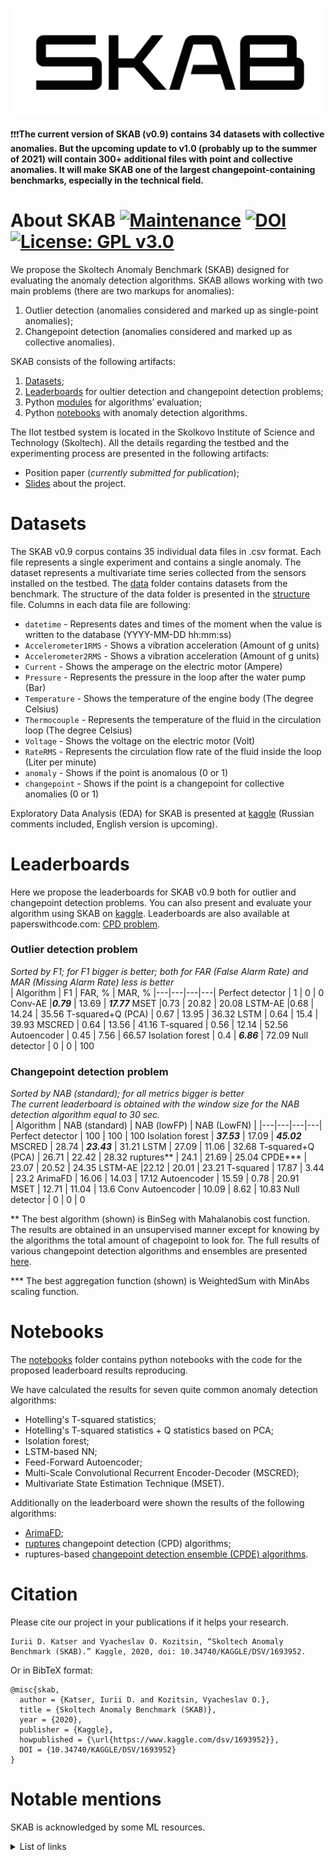 ![skab](docs/pictures/skab.png)

❗️❗️❗️**The current version of SKAB (v0.9) contains 34 datasets with collective anomalies. But the upcoming update to v1.0 (probably up to the summer of 2021) will contain 300+ additional files with point and collective anomalies. It will make SKAB one of the largest changepoint-containing benchmarks, especially in the technical field.**

# About SKAB [![Maintenance](https://img.shields.io/badge/Maintained%3F-yes-green.svg)](https://github.com/waico/SKAB/graphs/commit-activity) [![DOI](https://img.shields.io/badge/DOI-10.34740/kaggle/dsv/1693952-blue.svg)](https://doi.org/10.34740/KAGGLE/DSV/1693952) [![License: GPL v3.0](https://img.shields.io/badge/License-GPL%20v3.0-green.svg)](https://www.gnu.org/licenses/gpl-3.0.html)
We propose the Skoltech Anomaly Benchmark (SKAB) designed for evaluating the anomaly detection algorithms. SKAB allows working with two main problems (there are two markups for anomalies):
1. Outlier detection (anomalies considered and marked up as single-point anomalies);
2. Changepoint detection (anomalies considered and marked up as collective anomalies).

SKAB consists of the following artifacts:
1. [Datasets](#datasets);
2. [Leaderboards](#leaderboards) for oultier detection and changepoint detection problems;
3. Python [modules](https://github.com/waico/SKAB/blob/master/utils/evaluating.py) for algorithms’ evaluation;
4. Python [notebooks](#notebooks) with anomaly detection algorithms.

The IIot testbed system is located in the Skolkovo Institute of Science and Technology (Skoltech).
All the details regarding the testbed and the experimenting process are presented in the following artifacts:
- Position paper (*currently submitted for publication*);
- [Slides](https://drive.google.com/open?id=1dHUevwPp6ftQCEKnRgB4KMp9oLBMSiDM) about the project.

<a name="datasets"></a>
# Datasets
The SKAB v0.9 corpus contains 35 individual data files in .csv format. Each file represents a single experiment and contains a single anomaly. The dataset represents a multivariate time series collected from the sensors installed on the testbed. The [data](data/) folder contains datasets from the benchmark. The structure of the data folder is presented in the [structure](./data/README.md) file. Columns in each data file are following:
- `datetime` - Represents dates and times of the moment when the value is written to the database (YYYY-MM-DD hh:mm:ss)
- `Accelerometer1RMS` - Shows a vibration acceleration (Amount of g units)
- `Accelerometer2RMS` - Shows a vibration acceleration (Amount of g units)
- `Current` - Shows the amperage on the electric motor (Ampere)
- `Pressure` - Represents the pressure in the loop after the water pump (Bar)
- `Temperature` - Shows the temperature of the engine body (The degree Celsius)
- `Thermocouple` - Represents the temperature of the fluid in the circulation loop (The degree Celsius)
- `Voltage` - Shows the voltage on the electric motor (Volt)
- `RateRMS` - Represents the circulation flow rate of the fluid inside the loop (Liter per minute)
- `anomaly` - Shows if the point is anomalous (0 or 1)
- `changepoint` - Shows if the point is a changepoint for collective anomalies (0 or 1)

Exploratory Data Analysis (EDA) for SKAB is presented at [kaggle](https://www.kaggle.com/newintown/eda-example) (Russian comments included, English version is upcoming).

<a name="leaderboards"></a>
# Leaderboards
Here we propose the leaderboards for SKAB v0.9 both for outlier and changepoint detection problems. You can also present and evaluate your algorithm using SKAB on [kaggle](https://www.kaggle.com/yuriykatser/skoltech-anomaly-benchmark-skab). Leaderboards are also available at paperswithcode.com: [CPD problem](https://paperswithcode.com/sota/change-point-detection-on-skab).

### Outlier detection problem
*Sorted by F1; for F1 bigger is better; both for FAR (False Alarm Rate) and MAR (Missing Alarm Rate) less is better*  
| Algorithm | F1 | FAR, % | MAR, %
|---|---|---|---|
Perfect detector | 1 | 0 | 0
Conv-AE |***0.79*** | 13.69 | ***17.77***
MSET |0.73 | 20.82 | 20.08
LSTM-AE |0.68 | 14.24 | 35.56
T-squared+Q (PCA) | 0.67 | 13.95 | 36.32
LSTM | 0.64 | 15.4 | 39.93
MSCRED | 0.64 | 13.56 | 41.16
T-squared | 0.56 | 12.14 | 52.56
Autoencoder | 0.45 | 7.56 | 66.57
Isolation forest | 0.4 | ***6.86*** | 72.09
Null detector | 0  | 0 | 100

### Changepoint detection problem 
*Sorted by NAB (standard); for all metrics bigger is better*  
*The current leaderboard is obtained with the window size for the NAB detection algorithm equal to 30 sec.*  
| Algorithm | NAB (standard) | NAB (lowFP) | NAB (LowFN) |
|---|---|---|---|
Perfect detector | 100 | 100 | 100 
Isolation forest | ***37.53*** | 17.09 | ***45.02***
MSCRED | 28.74 | ***23.43*** | 31.21
LSTM | 27.09 | 11.06 | 32.68
T-squared+Q (PCA) | 26.71 | 22.42 | 28.32
ruptures** | 24.1 | 21.69 | 25.04
CPDE*** | 23.07 | 20.52 | 24.35
LSTM-AE |22.12 | 20.01 | 23.21
T-squared | 17.87 | 3.44 | 23.2
ArimaFD | 16.06 | 14.03 | 17.12
Autoencoder | 15.59 | 0.78 | 20.91
MSET | 12.71 | 11.04 | 13.6
Conv Autoencoder | 10.09 | 8.62 | 10.83
Null detector | 0 | 0 | 0

** The best algorithm (shown) is BinSeg with Mahalanobis cost function. The results are obtained in an unsupervised manner except for knowing by the algorithms the total amount of chagepoint to look for. The full results of various changepoint detection algorithms and ensembles are presented [here](https://github.com/YKatser/CPDE).

*** The best aggregation function (shown) is WeightedSum with MinAbs scaling function.

<a name="notebooks"></a>
# Notebooks
The [notebooks](notebooks/) folder contains python notebooks with the code for the proposed leaderboard results reproducing.

We have calculated the results for seven quite common anomaly detection algorithms:
- Hotelling's T-squared statistics;
- Hotelling's T-squared statistics + Q statistics based on PCA;
- Isolation forest;
- LSTM-based NN;
- Feed-Forward Autoencoder;
- Multi-Scale Convolutional Recurrent Encoder-Decoder (MSCRED);
- Multivariate State Estimation Technique (MSET).

Additionally on the leaderboard were shown the results of the following algorithms:
- [ArimaFD](https://github.com/waico/arimafd);
- [ruptures](https://github.com/deepcharles/ruptures) changepoint detection (CPD) algorithms;
- ruptures-based [changepoint detection ensemble (CPDE) algorithms](https://github.com/YKatser/CPDE).

# Citation
Please cite our project in your publications if it helps your research.
```
Iurii D. Katser and Vyacheslav O. Kozitsin, “Skoltech Anomaly Benchmark (SKAB).” Kaggle, 2020, doi: 10.34740/KAGGLE/DSV/1693952.
```
Or in BibTeX format:
```
@misc{skab,
  author = {Katser, Iurii D. and Kozitsin, Vyacheslav O.},
  title = {Skoltech Anomaly Benchmark (SKAB)},
  year = {2020},
  publisher = {Kaggle},
  howpublished = {\url{https://www.kaggle.com/dsv/1693952}},
  DOI = {10.34740/KAGGLE/DSV/1693952}
}
```

# Notable mentions
SKAB is acknowledged by some ML resources.
<details>
  <summary>List of links</summary>
  
  - [Anomaly Detection Learning Resources](https://github.com/yzhao062/anomaly-detection-resources#34-datasets)
  - [awesome-TS-anomaly-detection](https://github.com/rob-med/awesome-TS-anomaly-detection#benchmark-datasets)
  - [List of datasets for machine-learning research](https://en.wikipedia.org/wiki/List_of_datasets_for_machine-learning_research#Anomaly_data)
  - [paperswithcode.com](https://paperswithcode.com/dataset/skab)
  - [Google datasets](https://datasetsearch.research.google.com/search?query=skoltech%20anomaly%20benchmark&docid=IIIE4VWbqUKszygyAAAAAA%3D%3D)

</details>
